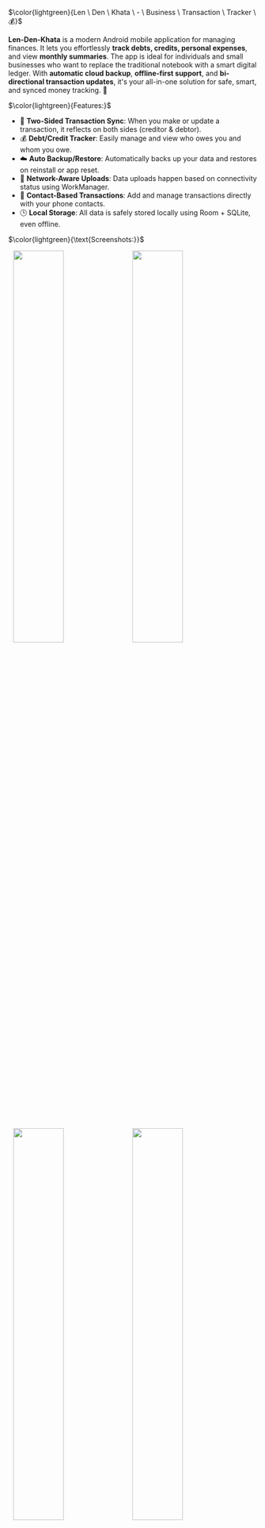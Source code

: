 $\color{lightgreen}{Len \ Den \ Khata \ - \ Business \ Transaction \ Tracker \ 💰}$


**Len-Den-Khata** is a modern Android mobile application for managing finances. It lets you effortlessly **track debts, credits, personal expenses**, and view **monthly summaries**. The app is ideal for individuals and small businesses who want to replace the traditional notebook with a smart digital ledger. With **automatic cloud backup**, **offline-first support**, and **bi-directional transaction updates**, it's your all-in-one solution for safe, smart, and synced money tracking. 💸

$\color{lightgreen}{Features:}$

- 🔄 **Two-Sided Transaction Sync**: When you make or update a transaction, it reflects on both sides (creditor & debtor).
- 💰 **Debt/Credit Tracker**: Easily manage and view who owes you and whom you owe.
- ☁️ **Auto Backup/Restore**: Automatically backs up your data and restores on reinstall or app reset.
- 📶 **Network-Aware Uploads**: Data uploads happen based on connectivity status using WorkManager.
- 📇 **Contact-Based Transactions**: Add and manage transactions directly with your phone contacts.
- 🕒 **Local Storage**: All data is safely stored locally using Room + SQLite, even offline.

$\color{lightgreen}{\text{Screenshots:}}$

<p align="left">
    <img src="https://github.com/user-attachments/assets/dcf75a32-b61a-42be-9da5-380e43e46937" width="45%" hspace="10">
    <img src="https://github.com/user-attachments/assets/2392fb29-d50a-43b0-a9c0-922f23a9e991" width="45%">
    </p>
    <p align="left">
    <img src="https://github.com/user-attachments/assets/4e7d134a-a13b-443c-9bb6-880b91a8948b" width="45%" hspace="10">
    <img src="https://github.com/user-attachments/assets/15df2175-c403-40d8-a36e-50af288d3a2e" width="45%">
</p>

$\color{lightgreen}{TechStacks:}$

- **Kotlin** — Core language for development  
- **Jetpack Compose** — For declarative and modern UI  
- **Room + SQLite** — Local storage of all financial data  
- **Hilt** — Dependency injection for cleaner architecture  
- **Coroutines + Flow** — For managing async and reactive streams  
- **Material 3** — For modern UI design  
- **AlarmManager** — For scheduling daily reminders  
- **WorkManager** — For background tasks like backup, sync, etc.  
- **MVVM Architecture** — Separation of concerns & testable code  
- **Connectivity Manager** — Detects network state for syncing

$\color{lightgreen}{Installation:}$
```
    git clone https://github.com/arjunkr9693/Len-Den-Khata.git
```


$\color{lightgreen}{Permissions:}$
```
<uses-permission android:name="android.permission.POST_NOTIFICATIONS" />
<uses-permission android:name="android.permission.READ_CONTACTS" />
<uses-permission android:name="android.permission.INTERNET" />
<uses-permission android:name="android.permission.SCHEDULE_EXACT_ALARM" />
```
$\color{lightgreen}{Dependencies:}$
```
implementation(libs.androidx.core.ktx)
implementation(libs.androidx.lifecycle.runtime.ktx)
implementation(libs.androidx.activity.compose)
implementation(platform(libs.androidx.compose.bom))
implementation(libs.androidx.ui)
implementation(libs.androidx.ui.graphics)
implementation(libs.androidx.ui.tooling.preview)
implementation(libs.androidx.material3)
implementation(libs.firebase.auth)
implementation(libs.firebase.firestore)
implementation(libs.androidx.work.runtime.ktx)
implementation(libs.androidx.lifecycle.process)
implementation(libs.androidx.appcompat)
implementation(libs.material)
implementation(libs.androidx.activity)
testImplementation(libs.junit)
androidTestImplementation(libs.androidx.junit)
androidTestImplementation(libs.androidx.espresso.core)
androidTestImplementation(platform(libs.androidx.compose.bom))
androidTestImplementation(libs.androidx.ui.test.junit4)
debugImplementation(libs.androidx.ui.tooling)
debugImplementation(libs.androidx.ui.test.manifest)

implementation(libs.androidx.room.runtime)
kapt(libs.androidx.room.compiler)
implementation(libs.androidx.room.ktx)
implementation(libs.hilt.android)
kapt(libs.hilt.android.compiler)
implementation(libs.androidx.hilt.navigation.compose)
implementation (libs.gson)

//hilt worker
implementation (libs.androidx.hilt.work)
kapt ("androidx.hilt:hilt-compiler:1.2.0")

implementation("androidx.compose.material:material-icons-extended:1.5.4")
```
